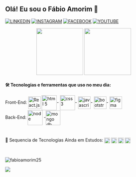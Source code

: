 ## Olá! Eu sou o Fábio Amorim 👋 
<div>
  
[![LINKEDIN](https://img.shields.io/badge/LinkedIn-0077B5?style=for-the-badge&logo=linkedin&logoColor=black)](https://www.linkedin.com/in/f%C3%A1bio-amorim-4545011a1/)
[![INSTAGRAM](https://img.shields.io/badge/Instagram-E4405F?style=for-the-badge&logo=instagram&logoColor=black)](https://instagram.com/Fabioamorim20)
[![FACEBOOK](https://img.shields.io/badge/Facebook-1877F2?style=for-the-badge&logo=facebook&logoColor=black)](https://facebook.com/fabio.amorim.988)
[![YOUTUBE](https://img.shields.io/badge/-YouTube-ff0000?style=for-the-badge&logo=youtube&logoColor=black)](https://www.youtube.com/channel/UCTB22Tze-unwKSdPtvS6w5g)

</div>

<div align="center">
  <img height="150em" src="https://github-readme-stats.vercel.app/api?username=fabioamorim25&show_icons=true&theme=codeSTACKr"/>
  <img height="150em" src="https://github-readme-stats.vercel.app/api/top-langs/?username=fabioamorim25&layout=compact&langs_count=7&theme=codeSTACKr"/>
</div>

<div> 

  #### 🛠️ Tecnologias e ferramentas que uso no meu dia:
  <div>
     Front-End:
    <img align="center" alt="React.js" src="https://cdn.jsdelivr.net/gh/devicons/devicon/icons/react/react-original-wordmark.svg" width="40"/>
    <img align="center" alt="html 5" src="https://cdn.jsdelivr.net/gh/devicons/devicon/icons/html5/html5-original-wordmark.svg" height="48"/>-
    <img align="center" alt="css 3"  src="https://cdn.jsdelivr.net/gh/devicons/devicon/icons/css3/css3-original-wordmark.svg" height="48"/>- 
    <img align="center" alt="javascript" src="https://cdn.jsdelivr.net/gh/devicons/devicon/icons/javascript/javascript-original.svg" width="40"/>- 
    <img align="center" alt="bootstrap" src="https://cdn.jsdelivr.net/gh/devicons/devicon/icons/bootstrap/bootstrap-original.svg" width="40"/>- 
    <img align="center" alt="figma" src="https://cdn.jsdelivr.net/gh/devicons/devicon/icons/figma/figma-original.svg" width="40"/>
  </div>

  <div>
    Back-End: 
   <img align="center" alt="node" src="https://cdn.jsdelivr.net/gh/devicons/devicon/icons/nodejs/nodejs-original-wordmark.svg" width="48"/>
   -<img align="center" alt="mongo db" src="https://cdn.jsdelivr.net/gh/devicons/devicon/icons/mongodb/mongodb-plain-wordmark.svg" width="47"/> 
  </div>   
</div>
     
<div>  


#
  
 🚧 Sequencia de Tecnologias Ainda em Estudos:
   <img align="center" alt="redux" src="https://img.shields.io/badge/Redux-593D88?style=for-the-badge&logo=redux&logoColor=white" height="18">
   <img align="center" alt="next.js" src="https://encrypted-tbn0.gstatic.com/images?q=tbn:ANd9GcT-jF8L3CKu6E1saw66CudVZiM9BAE7KlIbRnUQb9K9wDMx4j1Ckd-dgWUzoo4vuigsNA&usqp=CAU" height="18">
   <img align="center" alt="jquery" src="https://img.shields.io/badge/jQuery-0769AD?style=for-the-badge&logo=jquery&logoColor=white" height="18">
   <img align="center" alt="TensorFlow" src="https://img.shields.io/badge/TensorFlow-FF6F00?style=for-the-badge&logo=tensorflow&logoColor=white" height="18">
</div>

<br>
<p align="left"> <img src="https://komarev.com/ghpvc/?username=fabioamorim25&label=Profile%20views&color=0e75b6&style=flat" alt="fabioamorim25" /> </p>
<p>
  <img src="https://capsule-render.vercel.app/api?type=waving&color=gradient&height=65&section=footer"/>
</p>
  
